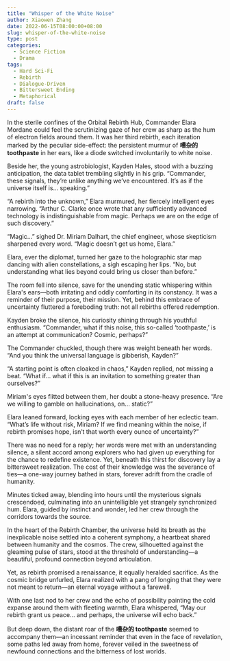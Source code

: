 ```yaml
---
title: "Whisper of the White Noise"
author: Xiaowen Zhang
date: 2022-06-15T08:00:00+08:00
slug: whisper-of-the-white-noise
type: post
categories:
  - Science Fiction
  - Drama
tags:
  - Hard Sci-Fi
  - Rebirth
  - Dialogue-Driven
  - Bittersweet Ending
  - Metaphorical
draft: false
---
```


In the sterile confines of the Orbital Rebirth Hub, Commander Elara Mordane could feel the scrutinizing gaze of her crew as sharp as the hum of electron fields around them. It was her third rebirth, each iteration marked by the peculiar side-effect: the persistent murmur of **嘈杂的 toothpaste** in her ears, like a diode switched involuntarily to white noise.

Beside her, the young astrobiologist, Kayden Hales, stood with a buzzing anticipation, the data tablet trembling slightly in his grip. “Commander, these signals, they’re unlike anything we’ve encountered. It’s as if the universe itself is… speaking.”

“A rebirth into the unknown,” Elara murmured, her fiercely intelligent eyes narrowing. “Arthur C. Clarke once wrote that any sufficiently advanced technology is indistinguishable from magic. Perhaps we are on the edge of such discovery.”

“Magic…” sighed Dr. Miriam Dalhart, the chief engineer, whose skepticism sharpened every word. “Magic doesn’t get us home, Elara.”

Elara, ever the diplomat, turned her gaze to the holographic star map dancing with alien constellations, a sigh escaping her lips. “No, but understanding what lies beyond could bring us closer than before.”

The room fell into silence, save for the unending static whispering within Elara's ears—both irritating and oddly comforting in its constancy. It was a reminder of their purpose, their mission. Yet, behind this embrace of uncertainty fluttered a foreboding truth: not all rebirths offered redemption.

Kayden broke the silence, his curiosity shining through his youthful enthusiasm. “Commander, what if this noise, this so-called ‘toothpaste,’ is an attempt at communication? Cosmic, perhaps?”

The Commander chuckled, though there was weight beneath her words. “And you think the universal language is gibberish, Kayden?”

“A starting point is often cloaked in chaos,” Kayden replied, not missing a beat. “What if… what if this is an invitation to something greater than ourselves?”

Miriam's eyes flitted between them, her doubt a stone-heavy presence. “Are we willing to gamble on hallucinations, on… static?”

Elara leaned forward, locking eyes with each member of her eclectic team. “What’s life without risk, Miriam? If we find meaning within the noise, if rebirth promises hope, isn’t that worth every ounce of uncertainty?”

There was no need for a reply; her words were met with an understanding silence, a silent accord among explorers who had given up everything for the chance to redefine existence. Yet, beneath this thirst for discovery lay a bittersweet realization. The cost of their knowledge was the severance of ties—a one-way journey bathed in stars, forever adrift from the cradle of humanity.

Minutes ticked away, blending into hours until the mysterious signals crescendoed, culminating into an unintelligible yet strangely synchronized hum. Elara, guided by instinct and wonder, led her crew through the corridors towards the source.

In the heart of the Rebirth Chamber, the universe held its breath as the inexplicable noise settled into a coherent symphony, a heartbeat shared between humanity and the cosmos. The crew, silhouetted against the gleaming pulse of stars, stood at the threshold of understanding—a beautiful, profound connection beyond articulation.

Yet, as rebirth promised a renaissance, it equally heralded sacrifice. As the cosmic bridge unfurled, Elara realized with a pang of longing that they were not meant to return—an eternal voyage without a farewell. 

With one last nod to her crew and the echo of possibility painting the cold expanse around them with fleeting warmth, Elara whispered, “May our rebirth grant us peace… and perhaps, the universe will echo back.”

But deep down, the distant roar of the **嘈杂的 toothpaste** seemed to accompany them—an incessant reminder that even in the face of revelation, some paths led away from home, forever veiled in the sweetness of newfound connections and the bitterness of lost worlds.